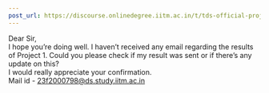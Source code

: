 ```yaml
---
post_url: https://discourse.onlinedegree.iitm.ac.in/t/tds-official-project1-discrepencies/171141/186
---
```

Dear Sir,  
I hope you’re doing well. I haven’t received any email regarding the results of Project 1. Could you please check if my result was sent or if there’s any update on this?  
I would really appreciate your confirmation.  
Mail id - 23f2000798@ds.study.iitm.ac.in